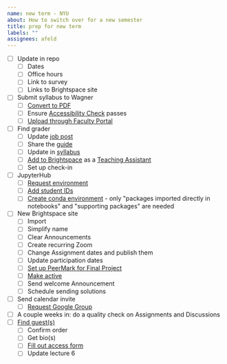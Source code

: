 ```yaml
---
name: new term - NYU
about: How to switch over for a new semester
title: prep for new term
labels: ""
assignees: afeld
---
```


- [ ] Update in repo
  - [ ] Dates
  - [ ] Office hours
  - [ ] Link to survey
  - [ ] Links to Brightspace site
- [ ] Submit syllabus to Wagner
  - [ ] [Convert to PDF](https://md2pdf.netlify.com/)
  - [ ] Ensure [Accessibility Check](https://www.adobe.com/accessibility/products/acrobat/using-acrobat-pro-accessibility-checker.html) passes
  - [ ] [Upload through Faculty Portal](https://wagner.nyu.edu/node/add/syllabus)
- [ ] Find grader
  - [ ] Update [job post](https://docs.google.com/document/d/1dX2MDc5Fhby8GyeKLF4rrI0RZrJAmF1LHGV2SdFIkAE/edit)
  - [ ] Share the [guide](https://python-public-policy.afeld.me/en/nyu/assistant_guide.html)
  - [ ] Update in [syllabus](https://python-public-policy.afeld.me/en/nyu/syllabus.html#instructor-information)
  - [ ] [Add to Brightspace](https://documentation.brightspace.com/EN/le/classlist/instructor/add_existing_user_to_classlist.htm) as a [Teaching Assistant](https://nyu.service-now.com/sp?id=kb_article&sysparm_article=KB0018960&sys_kb_id=e78f37561b3e6050191ca8233a4bcb2a&spa=1)
  - [ ] Set up check-in
- [ ] JupyterHub
  - [ ] [Request environment](https://sites.google.com/nyu.edu/nyu-hpc/training-support/resources-for-classes/jupyterhub/jupyterhub-intake-form)
  - [ ] [Add student IDs](https://settings-spring.rcnyu.org/)
  - [ ] [Create conda environment](https://python-public-policy.afeld.me/en/nyu/resources.html#matching-the-class-environment) - only "packages imported directly in notebooks" and "supporting packages" are needed
- [ ] New Brightspace site
  - [ ] Import
  - [ ] Simplify name
  - [ ] Clear Announcements
  - [ ] Create recurring Zoom
  - [ ] Change Assignment dates and publish them
  - [ ] Update participation dates
  - [ ] [Set up PeerMark for Final Project](https://nyu.service-now.com/sp?id=kb_article&sysparm_article=KB0018477&sys_kb_id=f89fbe521b6f9c10a575997fbd4bcb80&spa=1)
  - [ ] [Make active](https://www.nyu.edu/servicelink/KB0018486)
  - [ ] Send welcome Announcement
  - [ ] Schedule sending solutions
- [ ] Send calendar invite
  - [ ] [Request Google Group](https://nyu.service-now.com/sp?id=kb_article&sysparm_article=KB0018953&sys_kb_id=23e5e5a9dbbaa410492a6d8d13961947&spa=1)
- [ ] A couple weeks in: do a quality check on Assignments and Discussions
- [ ] [Find guest(s)](https://python-public-policy.afeld.me/en/nyu/meta/guest_speakers.html)
  - [ ] Confirm order
  - [ ] Get bio(s)
  - [ ] [Fill out access form](https://www.nyu.edu/about/visitor-information/sponsoring-visitors.html)
  - [ ] Update lecture 6
